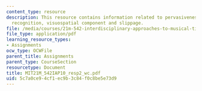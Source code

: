 ```yaml
---
content_type: resource
description: This resource contains information related to pervasiveness of pattern
  recognition, visuospatial component and slippage.
file: /media/courses/21m-542-interdisciplinary-approaches-to-musical-time-january-iap-2010/5c7a0ce94cf1ec9b3c84f0c8be5e73d9_MIT21M_542IAP10_resp2_wc.pdf
file_type: application/pdf
learning_resource_types:
- Assignments
ocw_type: OCWFile
parent_title: Assignments
parent_type: CourseSection
resourcetype: Document
title: MIT21M_542IAP10_resp2_wc.pdf
uid: 5c7a0ce9-4cf1-ec9b-3c84-f0c8be5e73d9
---
```

